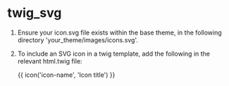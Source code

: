 # twig_svg

1. Ensure your icon.svg file exists within the base theme, in the following
  directory 'your_theme/images/icons.svg'.

2. To include an SVG icon in a twig template, add the following in the relevant
html.twig file:

    {{ icon('icon-name', 'Icon title') }}
